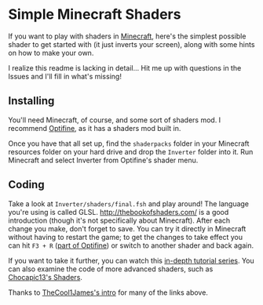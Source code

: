 # Simple Minecraft Shaders

If you want to play with shaders in [Minecraft](https://minecraft.net/), here's the simplest possible shader to get started with (it just inverts your screen), along with some hints on how to make your own.

I realize this readme is lacking in detail... Hit me up with questions in the Issues and I'll fill in what's missing!

## Installing

You'll need Minecraft, of course, and some sort of shaders mod. I recommend [Optifine](https://optifine.net/), as it has a shaders mod built in. 

Once you have that all set up, find the `shaderpacks` folder in your Minecraft resources folder on your hard drive and drop the `Inverter` folder into it. Run Minecraft and select Inverter from Optifine's shader menu.

## Coding

Take a look at `Inverter/shaders/final.fsh` and play around! The language you're using is called GLSL. http://thebookofshaders.com/ is a good introduction (though it's not specifically about Minecraft). After each change you make, don't forget to save. You can try it directly in Minecraft without having to restart the game; to get the changes to take effect you can hit `F3 + R` ([part of Optifine](https://github.com/sp614x/optifine/blob/master/OptiFineDoc/doc/shaders.txt)) or switch to another shader and back again.

If you want to take it further, you can watch this [in-depth tutorial series](https://www.youtube.com/watch?v=swjfVnGJiNY). You can also examine the code of more advanced shaders, such as [Chocapic13's Shaders](http://www.minecraftforum.net/forums/mapping-and-modding-java-edition/minecraft-mods/1293898-chocapic13s-shaders).

Thanks to [TheCool1James's intro](https://www.youtube.com/watch?v=VprAz3847yY) for many of the links above.
